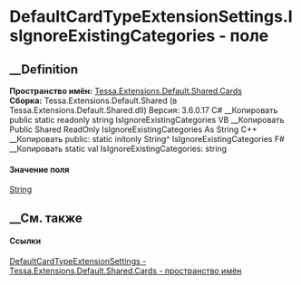 # DefaultCardTypeExtensionSettings.IsIgnoreExistingCategories - поле
##  __Definition
 **Пространство имён:**
[Tessa.Extensions.Default.Shared.Cards](N_Tessa_Extensions_Default_Shared_Cards.htm)  
 **Сборка:** Tessa.Extensions.Default.Shared (в
Tessa.Extensions.Default.Shared.dll) Версия: 3.6.0.17
C# __Копировать
     public static readonly string IsIgnoreExistingCategories
VB __Копировать
     Public Shared ReadOnly IsIgnoreExistingCategories As String
C++ __Копировать
     public:
    static initonly String^ IsIgnoreExistingCategories
F# __Копировать
     static val IsIgnoreExistingCategories: string
#### Значение поля
[String](https://learn.microsoft.com/dotnet/api/system.string)
##  __См. также
#### Ссылки
[DefaultCardTypeExtensionSettings -
](T_Tessa_Extensions_Default_Shared_Cards_DefaultCardTypeExtensionSettings.htm)
[Tessa.Extensions.Default.Shared.Cards - пространство
имён](N_Tessa_Extensions_Default_Shared_Cards.htm)

